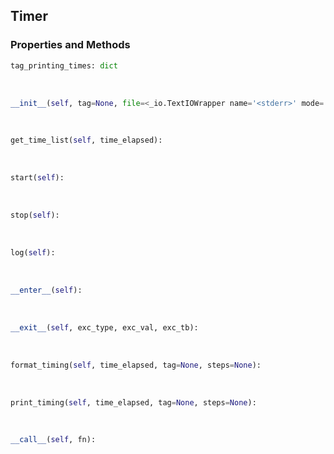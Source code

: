 ## <a id="Peeves.Peeves.Timer.Timer">Timer</a>




### Properties and Methods
```python
tag_printing_times: dict
```
<a id="Peeves.Peeves.Timer.Timer.__init__" class="docs-object-method">&nbsp;</a>
```python
__init__(self, tag=None, file=<_io.TextIOWrapper name='<stderr>' mode='w' encoding='utf-8'>, rounding=5, print_times=1, number=1, **kw): 
```

<a id="Peeves.Peeves.Timer.Timer.get_time_list" class="docs-object-method">&nbsp;</a>
```python
get_time_list(self, time_elapsed): 
```

<a id="Peeves.Peeves.Timer.Timer.start" class="docs-object-method">&nbsp;</a>
```python
start(self): 
```

<a id="Peeves.Peeves.Timer.Timer.stop" class="docs-object-method">&nbsp;</a>
```python
stop(self): 
```

<a id="Peeves.Peeves.Timer.Timer.log" class="docs-object-method">&nbsp;</a>
```python
log(self): 
```

<a id="Peeves.Peeves.Timer.Timer.__enter__" class="docs-object-method">&nbsp;</a>
```python
__enter__(self): 
```

<a id="Peeves.Peeves.Timer.Timer.__exit__" class="docs-object-method">&nbsp;</a>
```python
__exit__(self, exc_type, exc_val, exc_tb): 
```

<a id="Peeves.Peeves.Timer.Timer.format_timing" class="docs-object-method">&nbsp;</a>
```python
format_timing(self, time_elapsed, tag=None, steps=None): 
```

<a id="Peeves.Peeves.Timer.Timer.print_timing" class="docs-object-method">&nbsp;</a>
```python
print_timing(self, time_elapsed, tag=None, steps=None): 
```

<a id="Peeves.Peeves.Timer.Timer.__call__" class="docs-object-method">&nbsp;</a>
```python
__call__(self, fn): 
```



